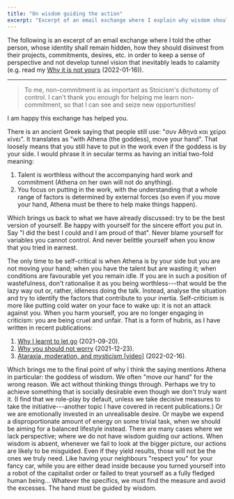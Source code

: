 ```yaml
---
title: "On wisdom guiding the action"
excerpt: "Excerpt of an email exchange where I explain why wisdom should guide one's actions."
---
```


The following is an excerpt of an email exchange where I told the
other person, whose identity shall remain hidden, how they should
disinvest from their projects, commitments, desires, etc. in order to
keep a sense of perspective and not develop tunnel vision that
inevitably leads to calamity (e.g. read my [Why it is not
yours](https://protesilaos.com/books/2022-01-16-why-not-yours/)
(2022-01-16)).

* * *

> To me, non-commitment is as important as Stoicism's dichotomy of
> control.  I can't thank you enough for helping me learn
> non-commitment, so that I can see and seize new opportunities!

I am happy this exchange has helped you.

There is an ancient Greek saying that people still use: "συν Αθηνά και
χείρα κίνει".  It translates as "with Athena (the goddess), move your
hand".  That loosely means that you still have to put in the work even
if the goddess is by your side.  I would phrase it in secular terms as
having an initial two-fold meaning:

1. Talent is worthless without the accompanying hard work and commitment
   (Athena on her own will not do anything).
2. You focus on putting in the work, with the understanding that a whole
   range of factors is determined by external forces (so even if you
   move your hand, Athena must be there to help make things happen).

Which brings us back to what we have already discussed: try to be the
best version of yourself.  Be happy with yourself for the sincere effort
you put in.  Say "I did the best I could and I am proud of that".  Never
blame yourself for variables you cannot control.  And never belittle
yourself when you know that you tried in earnest.

The only time to be self-critical is when Athena is by your side but you
are not moving your hand; when you have the talent but are wasting it;
when conditions are favourable yet you remain idle.  If you are in such
a position of wastefulness, don't rationalise it as you being
worthless---that would be the lazy way out or, rather, idleness doing
the talk.  Instead, analyse the situation and try to identify the
factors that contribute to your inertia.  Self-criticism is more like
putting cold water on your face to wake up: it is not an attack against
you.  When you harm yourself, you are no longer engaging in criticism:
you are being cruel and unfair.  That is a form of hubris, as I have
written in recent publications:

1. [Why I learnt to let
   go](https://protesilaos.com/books/2021-09-20-why-i-learnt-to-let-go/)
   (2021-09-20).
2. [Why you should not
   worry](https://protesilaos.com/books/2021-12-23-why-not-worry/) (2021-12-23).
3. [Ataraxia, moderation, and mysticism
   [video]](https://protesilaos.com/books/2022-02-16-ataraxia-moderation-mysticism/)
   (2022-02-16).

Which brings me to the final point of why I think the saying mentions
Athena in particular: the goddess of wisdom.  We often "move our hand"
for the wrong reason.  We act without thinking things through.  Perhaps
we try to achieve something that is socially desirable even though we
don't truly want it.  (I find that we role-play by default, unless we
take decisive measures to take the initiative---another topic I have
covered in recent publications.)  Or we are emotionally invested in an
unrealisable desire.  Or maybe we expend a disproportionate amount of
energy on some trivial task, when we should be aiming for a balanced
lifestyle instead.  There are many cases where we lack perspective;
where we do not have wisdom guiding our actions.  When wisdom is absent,
whenever we fail to look at the bigger picture, our actions are likely
to be misguided.  Even if they yield results, those will not be the ones
we truly need.  Like having your neighbours "respect you" for your fancy
car, while you are either dead inside because you turned yourself into a
robot of the capitalist order or failed to treat yourself as a fully
fledged human being... Whatever the specifics, we must find the measure
and avoid the excesses.  The hand must be guided by wisdom.
